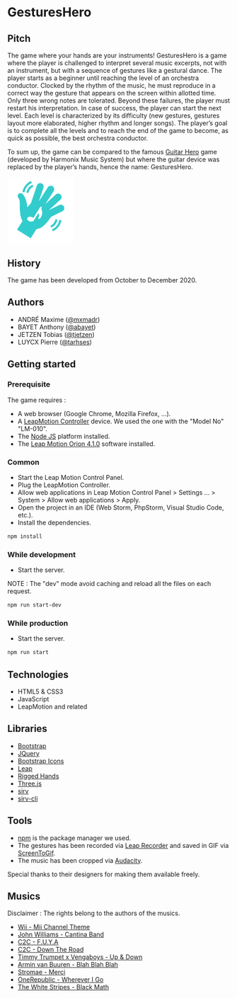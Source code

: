 # GesturesHero

## Pitch

The game where your hands are your instruments!
GesturesHero is a game where the player is challenged to interpret several music excerpts, not with an instrument, but with a sequence of gestures like a gestural dance.
The player starts as a beginner until reaching the level of an orchestra conductor.
Clocked by the rhythm of the music, he must reproduce in a correct way the gesture that appears on the screen within allotted time.
Only three wrong notes are tolerated.
Beyond these failures, the player must restart his interpretation.
In case of success, the player can start the next level.
Each level is characterized by its difficulty (new gestures, gestures layout more elaborated, higher rhythm and longer songs).
The player’s goal is to complete all the levels and to reach the end of the game to become, as quick as possible, the best orchestra conductor.

To sum up, the game can be compared to the famous [Guitar Hero](https://en.wikipedia.org/wiki/Guitar_Hero) game (developed by Harmonix Music System) but where the guitar device was replaced by the player’s hands, hence the name: GesturesHero.

<img src="assets/img/logo.svg" width="150px" alt="GesturesHero's logo"/>

## History
The game has been developed from October to December 2020.

## Authors

* ANDRÉ Maxime ([@mxmadr](https://github.com/mxmadr))
* BAYET Anthony ([@abayet](https://github.com/abayet))
* JETZEN Tobias ([@tjetzen](https://github.com/tjetzen))
* LUYCX Pierre ([@tarhses](https://github.com/tarhses))

## Getting started

### Prerequisite
The game requires :
- A web browser (Google Chrome, Mozilla Firefox, ...).
- A [LeapMotion Controller](https://www.ultraleap.com/product/leap-motion-controller/) device. We used the one with the "Model No" "LM-010".
- The [Node JS](https://nodejs.org/en/) platform installed.
- The [Leap Motion Orion 4.1.0](https://developer-archive.leapmotion.com/downloads/external/v4-1-hand-tracking/windows?version=4.1.0) software installed.

### Common

- Start the Leap Motion Control Panel.
- Plug the LeapMotion Controller.
- Allow web applications in Leap Motion Control Panel > Settings ... > System > Allow web applications > Apply.
- Open the project in an IDE (Web Storm, PhpStorm, Visual Studio Code, etc.).
- Install the dependencies.
```sh
npm install
```

### While development

- Start the server.

NOTE : The "dev" mode avoid caching and reload all the files on each request.

```sh
npm run start-dev
```

### While production

- Start the server.

```sh
npm run start
```

## Technologies
* HTML5 & CSS3
* JavaScript
* LeapMotion and related

## Libraries
* [Bootstrap](https://getbootstrap.com/)
* [JQuery](https://code.jquery.com/jquery-3.1.0.js)
* [Bootstrap Icons](https://icons.getbootstrap.com/)
* [Leap](https://developer-archive.leapmotion.com/javascript)
* [Rigged Hands](https://github.com/leapmotion/leapjs-rigged-hand)
* [Three.js](https://threejs.org/)
* [sirv](https://www.npmjs.com/package/sirv)
* [sirv-cli](https://www.npmjs.com/package/sirv-cli)

## Tools
* [npm](https://www.npmjs.com/) is the package manager we used.
* The gestures has been recorded via [Leap Recorder](http://leapmotion.github.io/leapjs-playback/recorder/) and saved in GIF via [ScreenToGif](https://www.screentogif.com/).
* The music has been cropped via [Audacity](https://audacity.fr/).

Special thanks to their designers for making them available freely.

## Musics
Disclaimer : The rights belong to the authors of the musics.
* [Wii - Mii Channel Theme](https://youtu.be/po-0n1BKW2w)
* [John Williams - Cantina Band](https://youtu.beEsvfptdFXf4)
* [C2C - F.U.Y.A](https://youtu.be/1KOaT1vdLmc)
* [C2C - Down The Road](https://youtu.be/k1uUIJPD0Nk)
* [Timmy Trumpet x Vengaboys - Up & Down](https://youtu.be/SBDCd_lD6hI)
* [Armin van Buuren - Blah Blah Blah](https://youtu.be/mfJhMfOPWdE)
* [Stromae - Merci](https://youtu.be/2qfm71JSaXA)
* [OneRepublic - Wherever I Go](https://youtu.be/OXWrjWDQh7Q)
* [The White Stripes - Black Math](https://youtu.be/-VfnSZt-5pw)
